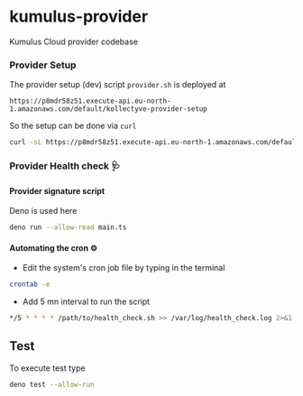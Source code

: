 # kumulus-provider

Kumulus Cloud provider codebase

### Provider Setup

The provider setup (dev) script `provider.sh` is deployed at

`https://p8mdr58z51.execute-api.eu-north-1.amazonaws.com/default/kollectyve-provider-setup`

So the setup can be done via `curl`

```bash
curl -sL https://p8mdr58z51.execute-api.eu-north-1.amazonaws.com/default/kollectyve-provider-setup | bash
```

### Provider Health check 🩺

#### Provider signature script

Deno is used here

```bash
deno run --allow-read main.ts
```

#### Automating the cron ⚙️

- Edit the system's cron job file by typing in the terminal

```bash
crontab -e
```

- Add 5 mn interval to run the script

```bash
*/5 * * * * /path/to/health_check.sh >> /var/log/health_check.log 2>&1
```

## Test

To execute test type

```bash
deno test --allow-run
```
